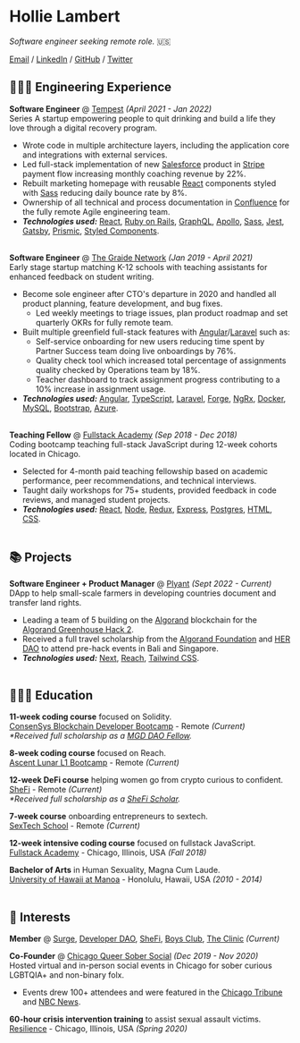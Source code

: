 # Hollie Lambert

_Software engineer seeking remote role._ 🇺🇸<br>

[Email](mailto:hollielulambert@gmail.com) / [LinkedIn](https://www.linkedin.com/in/hollielambert/) / [GitHub](https://github.com/hollielu/) / [Twitter](https://twitter.com/HollieLuLambert/)

## 👩🏼‍💻 Engineering Experience

**Software Engineer** @ [Tempest](https://jointempest.com/) _(April 2021 - Jan 2022)_<br>
Series A startup empowering people to quit drinking and build a life they love through a digital recovery program.

- Wrote code in multiple architecture layers, including the application core and integrations with external services.
- Led full-stack implementation of new [Salesforce](https://www.salesforce.com/) product in [Stripe](https://stripe.com/) payment flow increasing monthly coaching revenue by 22%.
- Rebuilt marketing homepage with reusable [React](https://reactjs.org/) components styled with [Sass](https://sass-lang.com/) reducing daily bounce rate by 8%.
- Ownership of all technical and process documentation in [Confluence](https://www.atlassian.com/software/confluence) for the fully remote Agile engineering team.
- **_Technologies used:_** [React](https://reactjs.org/), [Ruby on Rails](https://rubyonrails.org/), [GraphQL](https://graphql.org/), [Apollo](https://www.apollographql.com/), [Sass](https://sass-lang.com/), [Jest](https://jestjs.io/), [Gatsby](https://www.gatsbyjs.com/), [Prismic](https://prismic.io/), [Styled Components](https://www.styled-components.com/).
  <br><br>

**Software Engineer** @ [The Graide Network](https://www.thegraidenetwork.com/) _(Jan 2019 - April 2021)_ <br>
Early stage startup matching K-12 schools with teaching assistants for enhanced feedback on student writing.

- Become sole engineer after CTO's departure in 2020 and handled all product planning, feature development, and bug fixes.
  - Led weekly meetings to triage issues, plan product roadmap and set quarterly OKRs for fully remote team.
- Built multiple greenfield full-stack features with [Angular](https://angular.io/)/[Laravel](https://laravel.com/) such as:
  - Self-service onboarding for new users reducing time spent by Partner Success team doing live onboardings by 76%.
  - Quality check tool which increased total percentage of assignments quality checked by Operations team by 18%.
  - Teacher dashboard to track assignment progress contributing to a 10% increase in assignment usage.
- **_Technologies used:_** [Angular](https://angular.io/), [TypeScript](https://www.typescriptlang.org/), [Laravel](https://laravel.com/), [Forge](https://forge.laravel.com/), [NgRx](https://ngrx.io/), [Docker](https://www.docker.com/), [MySQL](https://www.mysql.com/), [Bootstrap](https://getbootstrap.com/), [Azure](https://azure.microsoft.com/en-us/).
  <br><br>

**Teaching Fellow** @ [Fullstack Academy](https://www.fullstackacademy.com/) _(Sep 2018 - Dec 2018)_ <br>
Coding bootcamp teaching full-stack JavaScript during 12-week cohorts located in Chicago.

- Selected for 4-month paid teaching fellowship based on academic performance, peer recommendations, and technical interviews.
- Taught daily workshops for 75+ students, provided feedback in code reviews, and managed student projects.
- **_Technologies used:_** [React](https://reactjs.org/), [Node](https://nodejs.org/), [Redux](https://redux.js.org/), [Express](https://expressjs.com), [Postgres](https://www.postgresql.org/), [HTML](https://html.spec.whatwg.org/multipage/), [CSS](https://www.w3.org/Style/CSS/Overview.en.html).
  <br><br>

## 📚 Projects

**Software Engineer + Product Manager** @ [Plyant](https://github.com/hollielu/Plyant) _(Sept 2022 - Current)_<br>
DApp to help small-scale farmers in developing countries document and transfer land rights.

- Leading a team of 5 building on the [Algorand](https://www.algorand.com/) blockchain for the [Algorand Greenhouse Hack 2](https://gitcoin.co/hackathon/greenhouse/onboard).
- Received a full travel scholarship from the [Algorand Foundation](https://twitter.com/AlgoFoundation) and [HER DAO](https://twitter.com/_HerDAO) to attend pre-hack events in Bali and Singapore.
- **_Technologies used:_** [Next](https://nextjs.org/), [Reach](https://docs.reach.sh/), [Tailwind CSS](https://tailwindcss.com/).
  <br><br>

## 👩🏼‍🎓 Education

**11-week coding course** focused on Solidity.<br>
[ConsenSys Blockchain Developer Bootcamp](https://courses.consensys.net/courses/blockchain-developer-bootcamp-registration-2021) - Remote _(Current)_ <br>
_\*Received full scholarship as a [MGD DAO Fellow](https://twitter.com/metagammadelta)._

**8-week coding course** focused on Reach.<br>
[Ascent Lunar L1 Bootcamp](https://www.reach.sh/ascent-lunar-l1-bootcamp) - Remote _(Current)_ <br>

**12-week DeFi course** helping women go from crypto curious to confident.<br>
[SheFi](https://www.shefi.org/) - Remote _(Current)_ <br>
_\*Received full scholarship as a [SheFi Scholar](https://www.shefi.org/)._

**7-week course** onboarding entrepreneurs to sextech.<br>
[SexTech School](https://www.sextechschool.com/) - Remote _(Current)_ <br>

**12-week intensive coding course** focused on fullstack JavaScript.<br>
[Fullstack Academy](https://www.fullstackacademy.com/) - Chicago, Illinois, USA _(Fall 2018)_ <br>

**Bachelor of Arts** in Human Sexuality, Magna Cum Laude.<br>
[University of Hawaii at Manoa](https://manoa.hawaii.edu/) - Honolulu, Hawaii, USA _(2010 - 2014)_
<br><br>

## 💃 Interests

**Member** @ [Surge](https://twitter.com/surge_women), [Developer DAO](https://twitter.com/developer_dao), [SheFi](https://twitter.com/She__Fi), [Boys Club](https://twitter.com/BoysClubCrypto), [The Clinic](https://twitter.com/ClinicNFT) _(Current)_

**Co-Founder** @ [Chicago Queer Sober Social](https://www.instagram.com/queersobersocial/) _(Dec 2019 - Nov 2020)_ <br>
Hosted virtual and in-person social events in Chicago for sober curious LGBTQIA+ and non-binary folx.

- Events drew 100+ attendees and were featured in the [Chicago Tribune](https://www.chicagotribune.com/lifestyles/ct-life-queer-sober-social-tt-02172020-20200219-uauas6ifnbg25knufsbsx3wzsu-story.html) and [NBC News](https://www.nbcnews.com/feature/nbc-out/queer-sober-new-options-arise-those-seeking-booze-free-fun-n1127821).<br>

**60-hour crisis intervention training** to assist sexual assault victims.<br>
[Resilience](https://www.ourresilience.org/) - Chicago, Illinois, USA _(Spring 2020)_ <br>
